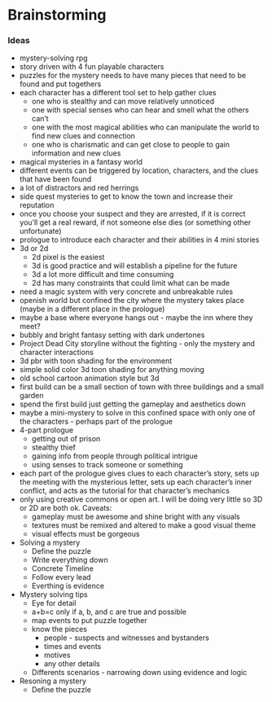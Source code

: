 # Brainstorming

### Ideas
- mystery-solving rpg
- story driven with 4 fun playable characters
- puzzles for the mystery needs to have many pieces that need to be found and put togethers
- each character has a different tool set to help gather clues
	- one who is stealthy and can move relatively unnoticed
	- one with special senses who can hear and smell what the others can’t
	- one with the most magical abilities who can manipulate the world to find new clues and connection
	- one who is charismatic and can get close to people to gain information and new clues
- magical mysteries in a fantasy world
- different events can be triggered by location, characters, and the clues that have been found
- a lot of distractors and red herrings
- side quest mysteries to get to know the town and increase their reputation
- once you choose your suspect and they are arrested, if it is correct you’ll get a real reward, if not someone else dies (or something other unfortunate)
- prologue to introduce each character and their abilities in 4 mini stories
- 3d or 2d
	- 2d pixel is the easiest
	- 3d is good practice and will establish a pipeline for the future
	- 3d a lot more difficult and time consuming
	- 2d has many constraints that could limit what can be made
- need a magic system with very concrete and unbreakable rules
- openish world but confined the city where the mystery takes place (maybe in a different place in the prologue)
- maybe a base where everyone hangs out - maybe the inn where they meet?
- bubbly and bright fantasy setting with dark undertones
- Project Dead City storyline without the fighting - only the mystery and character interactions
- 3d pbr with toon shading for the environment
- simple solid color 3d toon shading for anything moving
- old school cartoon animation style but 3d
- first build can be a small section of town with three buildings and a small garden
- spend the first build just getting the gameplay and aesthetics down
- maybe a mini-mystery to solve in this confined space with only one of the characters - perhaps part of the prologue
- 4-part prologue
	- getting out of prison
	- stealthy thief
	- gaining info from people through political intrigue
	- using senses to track someone or something
- each part of the prologue gives clues to each character’s story, sets up the meeting with the mysterious letter, sets up each character’s inner conflict, and acts as the tutorial for that character’s mechanics
- only using creative commons or open art. I will be doing very little so 3D or 2D are both ok. Caveats:
	- gameplay must be awesome and shine bright with any visuals
	- textures must be remixed and altered to make a good visual theme
	- visual effects must be gorgeous
- Solving a mystery
	- Define the puzzle
	- Write everything down
	- Concrete Timeline
	- Follow every lead
	- Everthing is evidence
- Mystery solving tips
	- Eye for detail
	- a+b=c only if a, b, and c are true and possible
	- map events to put puzzle together
	- know the pieces
		- people - suspects and witnesses and bystanders
		- times and events
		- motives
		- any other details
	- Differents scenarios - narrowing down using evidence and logic
- Resoning a mystery
	- Define the puzzle

	
